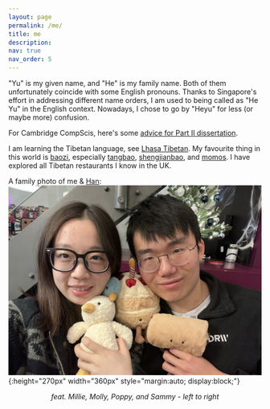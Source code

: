 ```yaml
---
layout: page
permalink: /me/
title: me
description: 
nav: true
nav_order: 5
---
```


"Yu" is my given name, and "He" is my family name. Both of them unfortunately 
coincide with some English pronouns. 
Thanks to Singapore's effort in addressing different name orders,
I am used to being called as "He Yu" in the English context. 
Nowadays, I chose to go by "Heyu" for less (or maybe more) confusion. 

For Cambridge CompScis, here's some [advice for Part II dissertation](https://dransyhe.github.io/blog/2022/part-ii-dissertation/).

I am learning the Tibetan language, see [Lhasa Tibetan](https://en.wikipedia.org/wiki/Lhasa_Tibetan).
My favourite thing in this world is [baozi](https://en.wikipedia.org/wiki/Baozi), especially [tangbao](https://www.tripadvisor.co.uk/Restaurant_Review-g294220-d3402812-Reviews-JiMing_Tangbao_MingWa_Lang-Nanjing_Jiangsu.html), 
[shengjianbao](https://www.tripadvisor.co.uk/Restaurant_Review-g308272-d4048556-Reviews-XiaoYang_ShengJian_ShanXi_North_Road-Shanghai.html), 
and [momos](https://www.tripadvisor.co.uk/Restaurant_Review-g186338-d12991530-Reviews-Tibet_Kitchen_London-London_England.html). 
I have explored all Tibetan restaurants I know in the UK. 

A family photo of me & [Han](https://han.wales/):  
![family](../assets/img/family.jpg){:height="270px" width="360px" style="margin:auto; display:block;"}
<p align="center"><em>feat. Millie, Molly, Poppy, and Sammy - left to right</em></p>





